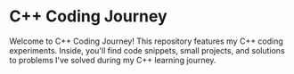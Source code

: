 # C++ Coding Journey
Welcome to C++ Coding Journey! This repository features my C++ coding experiments. Inside, you'll find code snippets, small projects, and solutions to problems I've solved during my C++ learning journey.
